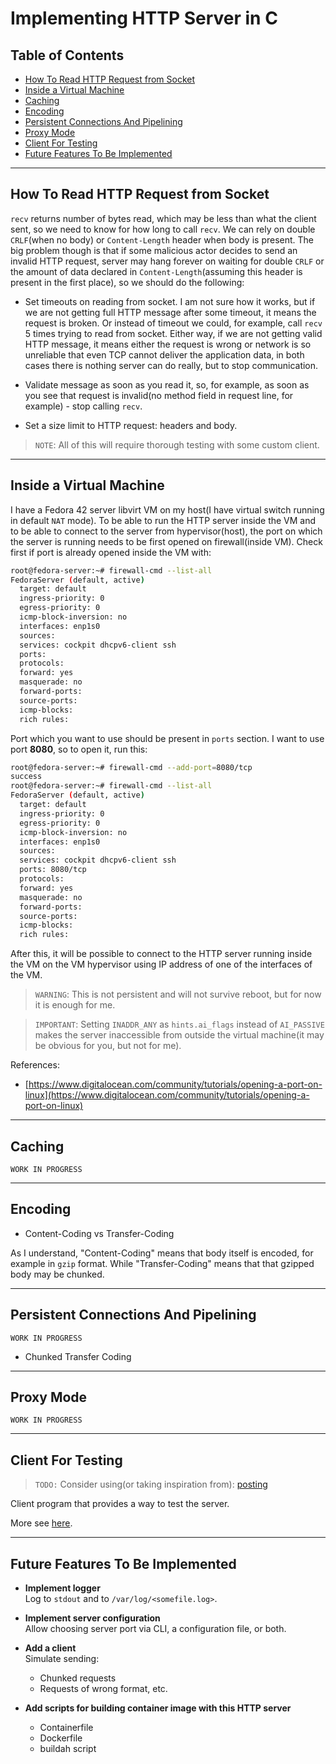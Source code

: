 # Implementing HTTP Server in C

## Table of Contents
- [How To Read HTTP Request from Socket](#how-to-read-http-request-from-socket)
- [Inside a Virtual Machine](#inside-a-virtual-machine)
- [Caching](#caching)
- [Encoding](#encoding)
- [Persistent Connections And Pipelining](#persistent-connections-and-pipelining)
- [Proxy Mode](#proxy-mode)
- [Client For Testing](#client-for-testing)
- [Future Features To Be Implemented](#future-features-to-be-implemented)

---

## How To Read HTTP Request from Socket

`recv` returns number of bytes read, which may be less than what the client sent, so we need to know for how long to call `recv`. We can rely on double `CRLF`(when no body) or `Content-Length` header when body is present. The big problem though is that if some malicious actor decides to send an invalid HTTP request, server may hang forever on waiting for double `CRLF` or the amount of data declared in `Content-Length`(assuming this header is present in the first place), so we should do the following:

- Set timeouts on reading from socket. I am not sure how it works, but if we are not getting full HTTP message after some timeout, it means the request is broken. Or instead of timeout we could, for example, call `recv` 5 times trying to read from socket. Either way, if we are not getting valid HTTP message, it means either the request is wrong or network is so unreliable that even TCP cannot deliver the application data, in both cases there is nothing server can do really, but to stop communication.

- Validate message as soon as you read it, so, for example, as soon as you see that request is invalid(no method field in request line, for example) - stop calling `recv`.

- Set a size limit to HTTP request: headers and body.

> `NOTE`: All of this will require thorough testing with some custom client.

---

## Inside a Virtual Machine

I have a Fedora 42 server libvirt VM on my host(I have virtual switch running in default `NAT` mode). To be able to run the HTTP server inside the VM and to be able to connect to the server from hypervisor(host), the port on which the server is running needs to be first opened on firewall(inside VM). Check first if port is already opened inside the VM with:

```bash
root@fedora-server:~# firewall-cmd --list-all
FedoraServer (default, active)
  target: default
  ingress-priority: 0
  egress-priority: 0
  icmp-block-inversion: no
  interfaces: enp1s0
  sources:
  services: cockpit dhcpv6-client ssh
  ports:
  protocols:
  forward: yes
  masquerade: no
  forward-ports:
  source-ports:
  icmp-blocks:
  rich rules:
```

Port which you want to use should be present in `ports` section. I want to use port **8080**, so to open it, run this:

```bash
root@fedora-server:~# firewall-cmd --add-port=8080/tcp
success
root@fedora-server:~# firewall-cmd --list-all
FedoraServer (default, active)
  target: default
  ingress-priority: 0
  egress-priority: 0
  icmp-block-inversion: no
  interfaces: enp1s0
  sources:
  services: cockpit dhcpv6-client ssh
  ports: 8080/tcp
  protocols:
  forward: yes
  masquerade: no
  forward-ports:
  source-ports:
  icmp-blocks:
  rich rules:
```

After this, it will be possible to connect to the HTTP server running inside the VM on the VM hypervisor using IP address of one of the interfaces of the VM.

> `WARNING`: This is not persistent and will not survive reboot, but for now it is enough for me.

> `IMPORTANT`: Setting `INADDR_ANY` as `hints.ai_flags` instead of `AI_PASSIVE` makes the server inaccessible from outside the virtual machine(it may be obvious for you, but not for me).

References:

- [https://www.digitalocean.com/community/tutorials/opening-a-port-on-linux](https://www.digitalocean.com/community/tutorials/opening-a-port-on-linux)

---

## Caching

`WORK IN PROGRESS`

---

## Encoding

- Content-Coding vs Transfer-Coding

As I understand, "Content-Coding" means that body itself is encoded, for example in `gzip` format. While "Transfer-Coding" means that that gzipped body may be chunked.

---

## Persistent Connections And Pipelining

`WORK IN PROGRESS`

- Chunked Transfer Coding

---

## Proxy Mode

`WORK IN PROGRESS`

---

## Client For Testing

> `TODO:` Consider using(or taking inspiration from): [posting](https://github.com/darrenburns/posting)

Client program that provides a way to test the server.

More see [here](./testing/testcases.md).

---

## Future Features To Be Implemented

- **Implement logger**  
  Log to `stdout` and to `/var/log/<somefile.log>`.

- **Implement server configuration**  
  Allow choosing server port via CLI, a configuration file, or both.
  
- **Add a client**  
  Simulate sending:
  - Chunked requests  
  - Requests of wrong format, etc.

- **Add scripts for building container image with this HTTP server**
  - Containerfile
  - Dockerfile
  - buildah script
